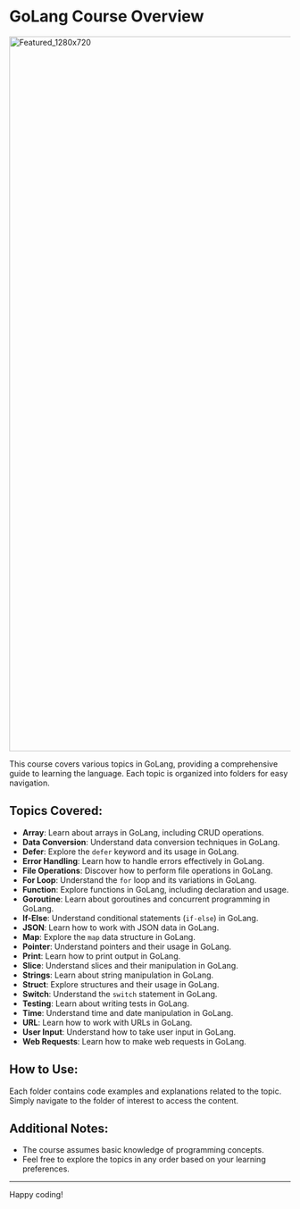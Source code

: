 # GoLang Course Overview

<img width="1280" alt="Featured_1280x720" src="https://github.com/Prince-1501/golang/assets/37762770/04bd6000-4f0d-4e85-aea9-ea2f631e0ac8">

This course covers various topics in GoLang, providing a comprehensive guide to learning the language. Each topic is organized into folders for easy navigation.

## Topics Covered:

- **Array**: Learn about arrays in GoLang, including CRUD operations.
- **Data Conversion**: Understand data conversion techniques in GoLang.
- **Defer**: Explore the `defer` keyword and its usage in GoLang.
- **Error Handling**: Learn how to handle errors effectively in GoLang.
- **File Operations**: Discover how to perform file operations in GoLang.
- **For Loop**: Understand the `for` loop and its variations in GoLang.
- **Function**: Explore functions in GoLang, including declaration and usage.
- **Goroutine**: Learn about goroutines and concurrent programming in GoLang.
- **If-Else**: Understand conditional statements (`if-else`) in GoLang.
- **JSON**: Learn how to work with JSON data in GoLang.
- **Map**: Explore the `map` data structure in GoLang.
- **Pointer**: Understand pointers and their usage in GoLang.
- **Print**: Learn how to print output in GoLang.
- **Slice**: Understand slices and their manipulation in GoLang.
- **Strings**: Learn about string manipulation in GoLang.
- **Struct**: Explore structures and their usage in GoLang.
- **Switch**: Understand the `switch` statement in GoLang.
- **Testing**: Learn about writing tests in GoLang.
- **Time**: Understand time and date manipulation in GoLang.
- **URL**: Learn how to work with URLs in GoLang.
- **User Input**: Understand how to take user input in GoLang.
- **Web Requests**: Learn how to make web requests in GoLang.

## How to Use:

Each folder contains code examples and explanations related to the topic. Simply navigate to the folder of interest to access the content.

## Additional Notes:

- The course assumes basic knowledge of programming concepts.
- Feel free to explore the topics in any order based on your learning preferences.

---

Happy coding!
